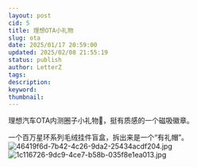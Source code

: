 ```yaml
---
layout: post
cid: 5
title: 理想OTA小礼物
slug: ota
date: 2025/01/17 20:59:00
updated: 2025/02/08 21:55:19
status: publish
author: LetterZ
tags: 
description: 
keyword: 
thumbnail: 
---
```



理想汽车OTA内测圈子小礼物🎁，挺有质感的一个磁吸徽章。

一个百万星环系列毛绒挂件盲盒，拆出来是一个“有礼帽”。
![46419f6d-7b42-4c26-9da2-25434acdf204.jpg][1]
![1c116726-9dc9-4ce7-b58b-035f8e1ea013.jpg][2]


  [1]: https://zme.life/usr/uploads/2025/02/3445962319.jpg
  [2]: https://zme.life/usr/uploads/2025/02/1517820853.jpg